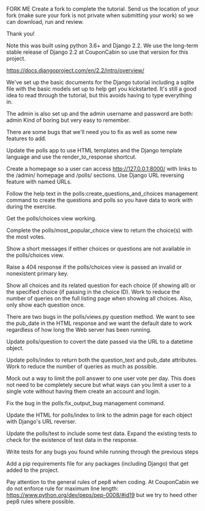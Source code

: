 FORK ME
Create a fork to complete the tutorial. Send us the location of your fork (make sure your fork is not private when submitting your work) so we can download, run and review.

Thank you!



Note this was built using python 3.6+ and Django 2.2. We use the long-term stable release of Django 2.2 at CouponCabin so use that version for this project.

https://docs.djangoproject.com/en/2.2/intro/overview/

We've set up the basic documents for the Django tutorial including a sqlite file with the basic models set up to help get you kickstarted. It's still a good idea to read through the tutorial, but this avoids having to type everything in.

The admin is also set up and the admin username and password are both: admin 
Kind of boring but very easy to remember.

There are some bugs that we'll need you to fix as well as some new features to add.

Update the polls app to use HTML templates and the Django template language and use the render_to_response shortcut.

Create a homepage so a user can access http://127.0.0.1:8000/ with links to the /admin/ homepage and /polls/ sections. Use Django URL reversing feature with named URLs.

Follow the help text in the polls:create_questions_and_choices management command to create the questions and polls so you have data to work with during the exercise.

Get the polls/choices view working.

Complete the polls/most_popular_choice view to return the choice(s) with the most votes.

Show a short messages if either choices or questions are not available in the polls/choices view.

Raise a 404 response if the polls/choices view is passed an invalid or nonexistent primary key.

Show all choices and its related question for each choice (if showing all) or the specified choice (if passing in the choice ID). Work to reduce the number of queries on the full listing page when showing all choices. Also, only show each question once.

There are two bugs in the polls/views.py question method. We want to see the pub_date in the HTML response and we want the default date to work regardless of how long the Web server has been running.

Update polls/question to covert the date passed via the URL to a datetime object.

Update polls/index to return both the question_text and pub_date attributes. Work to reduce the number of queries as much as possible.

Mock out a way to limit the poll answer to one user vote per day. This does not need to be completely secure but what ways can you limit a user to a single vote without having them create an account and login.

Fix the bug in the polls:fix_output_bug management command.

Update the HTML for polls/index to link to the admin page for each object with Django's URL reverser.

Update the polls/test to include some test data. Expand the existing tests to check for the existence of test data in the response.

Write tests for any bugs you found while running through the previous steps

Add a pip requirements file for any packages (including Django) that get added to the project.

Pay attention to the general rules of pep8 when coding. At CouponCabin we do not enforce rule for maximum line length: https://www.python.org/dev/peps/pep-0008/#id19 but we try to heed other pep8 rules where possible.
